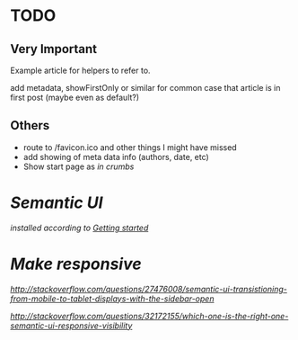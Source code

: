 # TODO

## Very Important

Example article for helpers to refer to.

add metadata, showFirstOnly or similar for common case that article is in first post (maybe even as default?)

## Others

* route to /favicon.ico and other things I might have missed
* add showing of meta data info (authors, date, etc)
* Show start page as <i class="home icon"> in crumbs

# Semantic UI

installed according to [Getting started](http://semantic-ui.com/introduction/getting-started.html)

# Make responsive

http://stackoverflow.com/questions/27476008/semantic-ui-transistioning-from-mobile-to-tablet-displays-with-the-sidebar-open

http://stackoverflow.com/questions/32172155/which-one-is-the-right-one-semantic-ui-responsive-visibility

